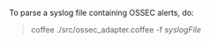 To parse a syslog file containing OSSEC alerts, do:

> coffee ./src/ossec_adapter.coffee -f _syslogFile_

